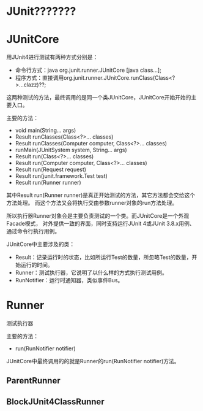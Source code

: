 JUnit???????
============

JUnitCore
======
用JUnit4进行测试有两种方式分别是：

- 命令行方式：java org.junit.runner.JUnitCore [java class...];
- 程序方式：直接调用org.junit.runner.JUnitCore.runClass(Class<?>...clazz)??;

这两种测试的方法，最终调用的是同一个类JUnitCore，JUnitCore开始开始的主要入口。

主要的方法：

- void main(String... args)
- Result runClasses(Class<?>... classes)
- Result runClasses(Computer computer, Class<?>... classes)
- runMain(JUnitSystem system, String... args)
- Result run(Class<?>... classes)
- Result run(Computer computer, Class<?>... classes)
- Result run(Request request)
- Result run(junit.framework.Test test)
- Result run(Runner runner)

其中Result run(Runner runner)是真正开始测试的方法，其它方法都会交给这个方法处理。
而这个方法又会将执行交由参数runner对象的run方法处理。

所以执行器Runner对象会是主要负责测试的一个类。而JUnitCore是一个外观Facade模式，
对外提供一致的界面，同时支持运行JUnit 4或JUnit 3.8.x用例、通过命令行执行用例。

JUnitCore中主要涉及的类：

- Result：记录运行时的状态，比如所运行Test的数量，所忽略Test的数量，开始运行的时间。
- Runner：测试执行器，它说明了以什么样的方式执行测试用例。
- RunNotifier：运行时通知器，类似事件Bus。


Runner
======

测试执行器

主要的方法：

- run(RunNotifier notifier)

JUnitCore中最终调用的的就是Runner的run(RunNotifier notifier)方法。



ParentRunner
------------

BlockJUnit4ClassRunner
----------------------




